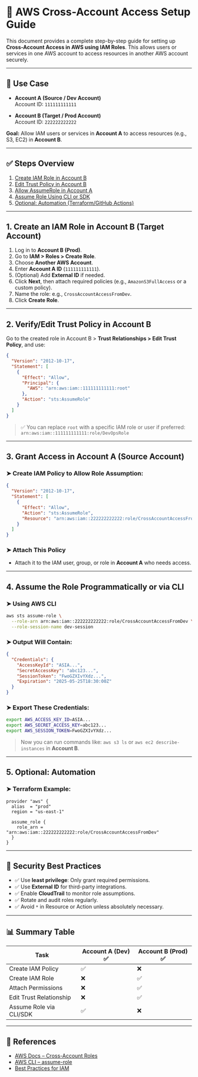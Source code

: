 # 🔐 AWS Cross-Account Access Setup Guide

This document provides a complete step-by-step guide for setting up **Cross-Account Access in AWS using IAM Roles**. This allows users or services in one AWS account to access resources in another AWS account securely.

---

## 📌 Use Case

- **Account A (Source / Dev Account)**  
  Account ID: `111111111111`

- **Account B (Target / Prod Account)**  
  Account ID: `222222222222`

**Goal:** Allow IAM users or services in **Account A** to access resources (e.g., S3, EC2) in **Account B**.

---

## ✅ Steps Overview

1. [Create IAM Role in Account B](#1-create-an-iam-role-in-account-b-target-account)
2. [Edit Trust Policy in Account B](#2-verifytrust-policy-in-account-b)
3. [Allow AssumeRole in Account A](#3-grant-access-in-account-a-source-account)
4. [Assume Role Using CLI or SDK](#4-assume-the-role-programmatically-or-via-cli)
5. [Optional: Automation (Terraform/GitHub Actions)](#5-optional-automation)

---

## 1. Create an IAM Role in Account B (Target Account)

1. Log in to **Account B (Prod)**.
2. Go to **IAM > Roles > Create Role**.
3. Choose **Another AWS Account**.
4. Enter **Account A ID** (`111111111111`).
5. (Optional) Add **External ID** if needed.
6. Click **Next**, then attach required policies (e.g., `AmazonS3FullAccess` or a custom policy).
7. Name the role: e.g., `CrossAccountAccessFromDev`.
8. Click **Create Role**.

---

## 2. Verify/Edit Trust Policy in Account B

Go to the created role in Account B > **Trust Relationships > Edit Trust Policy**, and use:

```json
{
  "Version": "2012-10-17",
  "Statement": [
    {
      "Effect": "Allow",
      "Principal": {
        "AWS": "arn:aws:iam::111111111111:root"
      },
      "Action": "sts:AssumeRole"
    }
  ]
}
```

> ✅ You can replace `root` with a specific IAM role or user if preferred:
> `arn:aws:iam::111111111111:role/DevOpsRole`

---

## 3. Grant Access in Account A (Source Account)

### ➤ Create IAM Policy to Allow Role Assumption:

```json
{
  "Version": "2012-10-17",
  "Statement": [
    {
      "Effect": "Allow",
      "Action": "sts:AssumeRole",
      "Resource": "arn:aws:iam::222222222222:role/CrossAccountAccessFromDev"
    }
  ]
}
```

### ➤ Attach This Policy

- Attach it to the IAM user, group, or role in **Account A** who needs access.

---

## 4. Assume the Role Programmatically or via CLI

### ➤ Using AWS CLI

```bash
aws sts assume-role \
  --role-arn arn:aws:iam::222222222222:role/CrossAccountAccessFromDev \
  --role-session-name dev-session
```

### ➤ Output Will Contain:

```json
{
  "Credentials": {
    "AccessKeyId": "ASIA...",
    "SecretAccessKey": "abc123...",
    "SessionToken": "FwoGZXIvYXdz...",
    "Expiration": "2025-05-25T18:30:00Z"
  }
}
```

### ➤ Export These Credentials:

```bash
export AWS_ACCESS_KEY_ID=ASIA...
export AWS_SECRET_ACCESS_KEY=abc123...
export AWS_SESSION_TOKEN=FwoGZXIvYXdz...
```

> Now you can run commands like: `aws s3 ls` or `aws ec2 describe-instances` in **Account B**.

---

## 5. Optional: Automation

### ➤ Terraform Example:

```hcl
provider "aws" {
  alias  = "prod"
  region = "us-east-1"

  assume_role {
    role_arn = "arn:aws:iam::222222222222:role/CrossAccountAccessFromDev"
  }
}
```

---

## 🔐 Security Best Practices

- ✅ Use **least privilege**: Only grant required permissions.
- ✅ Use **External ID** for third-party integrations.
- ✅ Enable **CloudTrail** to monitor role assumptions.
- ✅ Rotate and audit roles regularly.
- ✅ Avoid `*` in Resource or Action unless absolutely necessary.

---

## 📊 Summary Table

| Task                         | Account A (Dev) ✅ | Account B (Prod) ✅ |
|------------------------------|-------------------|---------------------|
| Create IAM Policy            | ✅                | ❌                  |
| Create IAM Role              | ❌                | ✅                  |
| Attach Permissions           | ❌                | ✅                  |
| Edit Trust Relationship      | ❌                | ✅                  |
| Assume Role via CLI/SDK      | ✅                | ❌                  |

---

## 🧾 References

- [AWS Docs – Cross-Account Roles](https://docs.aws.amazon.com/IAM/latest/UserGuide/id_roles_create_for-user.html)
- [AWS CLI – assume-role](https://docs.aws.amazon.com/cli/latest/reference/sts/assume-role.html)
- [Best Practices for IAM](https://docs.aws.amazon.com/IAM/latest/UserGuide/best-practices.html)